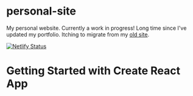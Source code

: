# personal-site
My personal website. Currently a work in progress! Long time since I've updated my portfolio. Itching to migrate from my [old site](https://www.kylermintah.me).

[![Netlify Status](https://api.netlify.com/api/v1/badges/dad8727c-7a19-43d8-a050-f8d1218ed6b6/deploy-status)](https://app.netlify.com/sites/focused-montalcini-9263bc/deploys)
# Getting Started with Create React App

